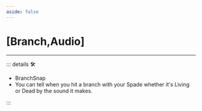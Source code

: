 ```yaml
---
aside: false
---
```

# <py>[Branch,Audio]</py>

---

<!-- =================================================== -->
<!-- =================================================== -->
<!-- =================================================== -->
<!-- =================================================== -->
<!-- =================================================== -->
::: details 🛠

- BranchSnap
- You can tell when you hit a branch with your Spade whether it's Living or Dead by the sound it makes.

:::
